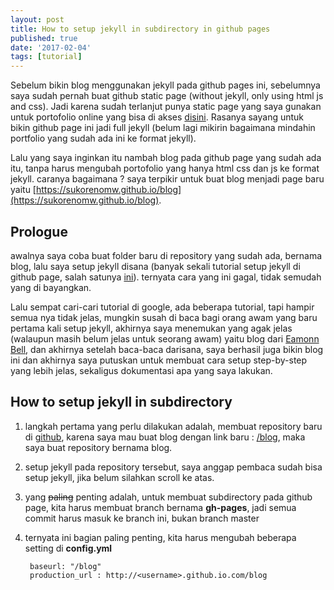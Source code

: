 ```yaml
---
layout: post
title: How to setup jekyll in subdirectory in github pages
published: true
date: '2017-02-04'
tags: [tutorial]
---
```

Sebelum bikin blog menggunakan jekyll pada github pages ini, sebelumnya saya sudah pernah buat github static page (without jekyll, only using html js and css). Jadi karena sudah terlanjut punya static page yang saya gunakan untuk portofolio online yang bisa di akses [disini](https://sukorenomw.github.io). Rasanya sayang untuk bikin github page ini jadi full jekyll (belum lagi mikirin bagaimana mindahin portfolio yang sudah ada ini ke format jekyll).

Lalu yang saya inginkan itu nambah blog pada github page yang sudah ada itu, tanpa harus mengubah portofolio yang hanya html css dan js ke format jekyll. caranya bagaimana ? saya terpikir untuk buat blog menjadi page baru yaitu [https://sukorenomw.github.io/blog](https://sukorenomw.github.io/blog).

## Prologue

awalnya saya coba buat folder baru di repository yang sudah ada, bernama blog, lalu saya setup jekyll disana (banyak sekali tutorial setup jekyll di github page, salah satunya [ini](https://jekyllrb.com/docs/github-pages/)). ternyata cara yang ini gagal, tidak semudah yang di bayangkan.

Lalu sempat cari-cari tutorial di google, ada beberapa tutorial, tapi hampir semua nya tidak jelas, mungkin susah di baca bagi orang awam yang baru pertama kali setup jekyll, akhirnya saya menemukan yang agak jelas (walaupun masih belum jelas untuk seorang awam) yaitu blog dari [Eamonn Bell](http://www.eamonnbell.com/blog/2014/08/21/github-pages-subdirectory-hassle/), dan akhirnya setelah baca-baca darisana, saya berhasil juga bikin blog ini dan akhirnya saya putuskan untuk membuat cara setup step-by-step yang lebih jelas, sekaligus dokumentasi apa yang saya lakukan.

## How to setup jekyll in subdirectory

1. langkah pertama yang perlu dilakukan adalah, membuat repository baru di [github](https://github.com), karena saya mau buat blog dengan link baru : [/blog](https://sukorenomw.github.io/blog), maka saya buat repository bernama blog.

2. setup jekyll pada repository tersebut, saya anggap pembaca sudah bisa setup jekyll, jika belum silahkan scroll ke atas.

3. yang ~~paling~~ penting adalah, untuk membuat subdirectory pada github page, kita harus membuat branch bernama **gh-pages**, jadi semua commit harus masuk ke branch ini, bukan branch master

4. ternyata ini bagian paling penting, kita harus mengubah beberapa setting di **config.yml**

        baseurl: "/blog"
        production_url : http://<username>.github.io.com/blog



